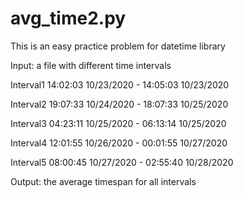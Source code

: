 # avg_time2.py

This is an easy practice problem for datetime library 

Input: a file with different time intervals

Interval1 14:02:03 10/23/2020 - 14:05:03 10/23/2020

Interval2 19:07:33 10/24/2020 - 18:07:33 10/25/2020

Interval3 04:23:11 10/25/2020 - 06:13:14 10/25/2020

Interval4 12:01:55 10/26/2020 - 00:01:55 10/27/2020

Interval5 08:00:45 10/27/2020 - 02:55:40 10/28/2020
 
Output: the average timespan for all intervals
